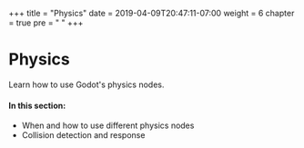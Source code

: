 +++
title = "Physics"
date = 2019-04-09T20:47:11-07:00
weight = 6
chapter = true
pre = "<i class='fas fa-atom fa-fw'></i> "
+++

# <i class="fas fa-atom"></i> Physics

Learn how to use Godot's physics nodes.

#### In this section:

- When and how to use different physics nodes
- Collision detection and response